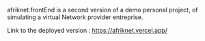 afriknet.frontEnd is a second version of a demo personal project, of simulating a virtual Network provider entreprise.

Link to the deployed version : https://afriknet.vercel.app/

